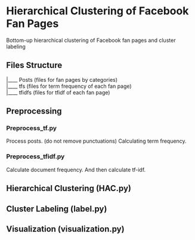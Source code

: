 # Hierarchical Clustering of Facebook Fan Pages
Bottom-up hierarchical clustering of Facebook fan pages and cluster labeling

## Files Structure
|____ Posts (files for fan pages by categories)<br>
|____ tfs (files for term frequency of each fan page)<br>
|____ tfidfs (files for tfidf of each fan page)<br>

## Preprocessing
### Preprocess_tf.py
Process posts. (do not remove punctuations)
Calculating term frequency.

### Preprocess_tfidf.py
Calculate document frequency.
And then calculate tf-idf.

## Hierarchical Clustering (HAC.py)

## Cluster Labeling (label.py)

## Visualization (visualization.py)
